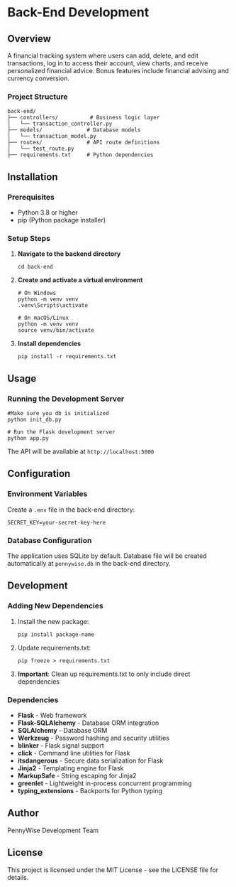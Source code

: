 # Back-End Development

## Overview

A financial tracking system where users can add, delete, and edit transactions, log in to access their account, view charts, and receive personalized financial advice. Bonus features include financial advising and currency conversion.

### Project Structure
```
back-end/
├── controllers/          # Business logic layer
│   └── transaction_controller.py
├── models/              # Database models
│   └── transaction_model.py
├── routes/              # API route definitions
│   └── test_route.py
├── requirements.txt     # Python dependencies
```
## Installation

### Prerequisites
- Python 3.8 or higher
- pip (Python package installer)

### Setup Steps

1. **Navigate to the backend directory**
   
   `cd back-end`

2. **Create and activate a virtual environment**
   ```
   # On Windows
   python -m venv venv
   .venv\Scripts\activate

   # On macOS/Linux
   python -m venv venv
   source venv/bin/activate
    ```
3. **Install dependencies**
   
   `pip install -r requirements.txt`

## Usage

### Running the Development Server

```
#Make sure you db is initialized
python init_db.py

# Run the Flask development server
python app.py
```
The API will be available at `http://localhost:5000`



## Configuration

### Environment Variables

Create a `.env` file in the back-end directory:

```
SECRET_KEY=your-secret-key-here
```

### Database Configuration

The application uses SQLite by default. Database file will be created automatically at `pennywise.db` in the back-end directory.

## Development

### Adding New Dependencies

1. Install the new package:
   ```
   pip install package-name
   ```
2. Update requirements.txt:
    ```
   pip freeze > requirements.txt
   ```

3. **Important**: Clean up requirements.txt to only include direct dependencies

### Dependencies

- **Flask** - Web framework
- **Flask-SQLAlchemy** - Database ORM integration
- **SQLAlchemy** - Database ORM
- **Werkzeug** - Password hashing and security utilities
- **blinker** - Flask signal support
- **click** - Command line utilities for Flask
- **itsdangerous** - Secure data serialization for Flask
- **Jinja2** - Templating engine for Flask
- **MarkupSafe** - String escaping for Jinja2
- **greenlet** - Lightweight in-process concurrent programming
- **typing_extensions** - Backports for Python typing

## Author

PennyWise Development Team

## License

This project is licensed under the MIT License - see the LICENSE file for details.
